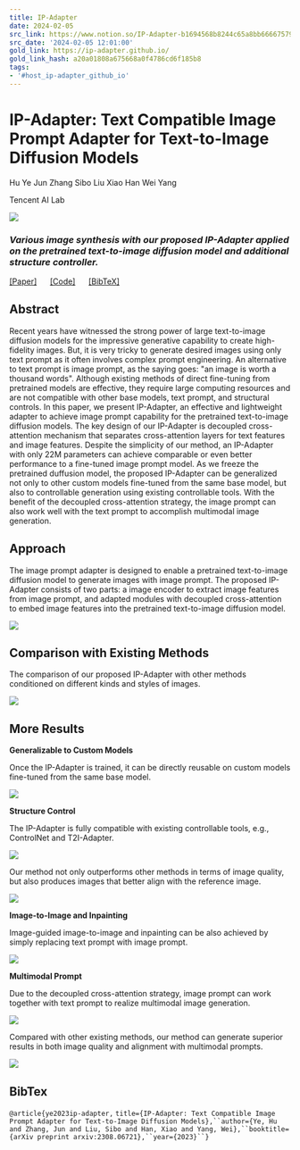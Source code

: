 ```yaml
---
title: IP-Adapter
date: 2024-02-05
src_link: https://www.notion.so/IP-Adapter-b1694568b8244c65a8bb66667579396f
src_date: '2024-02-05 12:01:00'
gold_link: https://ip-adapter.github.io/
gold_link_hash: a20a01808a675668a0f4786cd6f185b8
tags:
- '#host_ip-adapter_github_io'
---
```



**IP-Adapter: Text Compatible Image Prompt Adapter for Text-to-Image Diffusion Models**
=======================================================================================



Hu Ye
Jun Zhang
Sibo Liu
Xiao Han
Wei Yang
  

  

Tencent AI Lab
 


  

![](./assets/fig0.jpg)  

### *Various image synthesis with our proposed IP-Adapter applied on the pretrained text-to-image diffusion model and additional structure controller.*




[[Paper]](https://arxiv.org/abs/2308.06721)     
 [[Code]](https://github.com/tencent-ailab/IP-Adapter)     
 [[BibTeX]](files/bibtex.txt)




Abstract
--------


Recent years have witnessed the strong power of large text-to-image diffusion models for the impressive generative capability to create high-fidelity images. But, it is very tricky to generate desired images using only text prompt as it often involves complex prompt engineering. An alternative to text prompt is image prompt, as the saying goes: "an image is worth a thousand words". Although existing methods of direct fine-tuning from pretrained models are effective, they require large computing resources and are not compatible with other base models, text prompt, and structural controls. In this paper, we present IP-Adapter, an effective and lightweight adapter to achieve image prompt capability for the pretrained text-to-image diffusion models. The key design of our IP-Adapter is decoupled cross-attention mechanism that separates cross-attention layers for text features and image features. Despite the simplicity of our method, an IP-Adapter with only 22M parameters can achieve comparable or even better performance to a fine-tuned image prompt model. As we freeze the pretrained duffusion model, the proposed IP-Adapter can be generalized not only to other custom models fine-tuned from the same base model, but also to controllable generation using existing controllable tools. With the benefit of the decoupled cross-attention strategy, the image prompt can also work well with the text prompt to accomplish multimodal image generation. 


Approach
--------


The image prompt adapter is designed to enable a pretrained text-to-image diffusion model to generate images with image prompt. The proposed IP-Adapter consists of two parts: a image encoder to extract image features from image prompt, and adapted modules with decoupled cross-attention to embed image features into the pretrained text-to-image diffusion model.


  

![](./assets/fig1.png)   

Comparison with Existing Methods
--------------------------------


The comparison of our proposed IP-Adapter with other methods conditioned on different kinds and styles of images.


![](./assets/result1.jpg)

More Results
------------



**Generalizable to Custom Models**
  




 Once the IP-Adapter is trained, it can be directly reusable on custom models fine-tuned from the same base model.
 

![](./assets/result2.jpg)  
  


**Structure Control**
  




 The IP-Adapter is fully compatible with existing controllable tools, e.g., ControlNet and T2I-Adapter.
 

![](./assets/result3.jpg)  
  


 Our method not only outperforms other methods in terms of image quality, but also produces images that better align with the reference image.
 


![](./assets/result4.jpg)  
  


**Image-to-Image and Inpainting**
  




 Image-guided image-to-image and inpainting can be also achieved by simply replacing text prompt with image prompt.
 

![](./assets/result5.jpg)  
  


**Multimodal Prompt**
  




 Due to the decoupled cross-attention strategy, image prompt can work together with text prompt to realize multimodal image generation.
 

![](./assets/result6.jpg)  
  


 Compared with other existing methods, our method can generate superior results in both image quality and alignment with multimodal prompts.
 


![](./assets/result7.jpg)  
  


BibTex
------


 `@article{ye2023ip-adapter,`
`title={IP-Adapter: Text Compatible Image Prompt Adapter for Text-to-Image Diffusion Models},``author={Ye, Hu and Zhang, Jun and Liu, Sibo and Han, Xiao and Yang, Wei},``booktitle={arXiv preprint arxiv:2308.06721},``year={2023}``}`